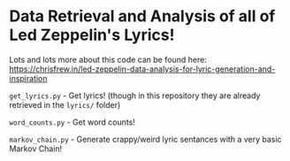 # Data Retrieval and Analysis of all of Led Zeppelin's Lyrics!

Lots and lots more about this code can be found here: https://chrisfrew.in/led-zeppelin-data-analysis-for-lyric-generation-and-inspiration

`get_lyrics.py` - Get lyrics! (though in this repository they are already retrieved in the `lyrics/` folder)

 `word_counts.py` - Get word counts!

`markov_chain.py` - Generate crappy/weird lyric sentances with a very basic Markov Chain!